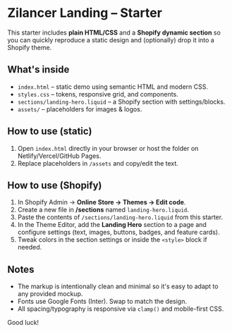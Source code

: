 # Zilancer Landing – Starter

This starter includes **plain HTML/CSS** and a **Shopify dynamic section** so you can quickly reproduce a static design and (optionally) drop it into a Shopify theme.

## What's inside
- `index.html` – static demo using semantic HTML and modern CSS.
- `styles.css` – tokens, responsive grid, and components.
- `sections/landing-hero.liquid` – a Shopify section with settings/blocks.
- `assets/` – placeholders for images & logos.

## How to use (static)
1. Open `index.html` directly in your browser or host the folder on Netlify/Vercel/GitHub Pages.
2. Replace placeholders in `/assets` and copy/edit the text.

## How to use (Shopify)
1. In Shopify Admin → **Online Store → Themes → Edit code**.
2. Create a new file in **/sections** named `landing-hero.liquid`.
3. Paste the contents of `/sections/landing-hero.liquid` from this starter.
4. In the Theme Editor, add the **Landing Hero** section to a page and configure settings (text, images, buttons, badges, and feature cards).
5. Tweak colors in the section settings or inside the `<style>` block if needed.

## Notes
- The markup is intentionally clean and minimal so it's easy to adapt to any provided mockup.
- Fonts use Google Fonts (Inter). Swap to match the design.
- All spacing/typography is responsive via `clamp()` and mobile-first CSS.

Good luck!
